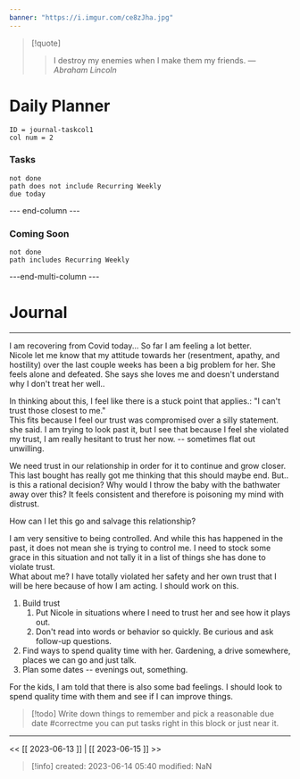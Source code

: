 ```yaml
---
banner: "https://i.imgur.com/ce8zJha.jpg"
---
```



>[!quote]
 >> I destroy my enemies when I make them my friends.
> — <cite>Abraham Lincoln</cite>

# Daily Planner
```start-multi-column
ID = journal-taskcol1
col num = 2
```
### Tasks
```tasks
not done
path does not include Recurring Weekly
due today
```
--- end-column ---
### Coming Soon
```tasks
not done 
path includes Recurring Weekly
```
---end-multi-column ---
# Journal
---

 I am recovering from Covid today... So far I am feeling a lot better.   
 Nicole let me know that my attitude towards her (resentment, apathy, and hostility) over the last couple weeks has been a big problem for her. 
 She feels alone and defeated.   She says she loves me and doesn't understand why I don't treat her well.. 

 In thinking about this, I feel like there is a stuck point that applies.: "I can't trust those closest to me."  
 This fits because I feel our trust was compromised over a silly statement. she said.    I am trying to look past it, but I see that because I feel she violated my trust, I am really hesitant to trust her now. -- sometimes flat out unwilling.  

 We need trust in our relationship in order for it to continue and grow closer.   This last bought has really got me thinking that this should maybe end.   But.. is this a rational decision?   Why would I throw the baby with the bathwater away over this?    It feels consistent and therefore is poisoning my mind with distrust.   

 How can I let this go and salvage this relationship?      

 I am very sensitive to being controlled.   And while this has happened in the past, it does not mean she is trying to control me.   I need to stock some grace in this situation and not tally it in a list of things she has done to violate trust.  
 What about me?   I have totally violated her safety and her own trust that I will be here because of how I am acting.   I should work on this.  

1. Build trust
    1. Put Nicole in situations where I need to trust her and see how it plays out.  
    2. Don't read into words or behavior so quickly.  Be curious and ask follow-up questions. 
2. Find ways to spend quality time with her.   Gardening, a drive somewhere, places we can go and just talk.  
3. Plan some dates -- evenings out, something.  

For the kids,  I am told that there is also some bad feelings.   I should look to spend quality time with them and see if I can improve things. 


 

> [!todo] 
>  Write down things to remember and pick a reasonable due date
>  #correctme you can put tasks right in this block or just near it.  
---
<< [[ 2023-06-13 ]] | [[ 2023-06-15 ]] >>

> [!info]
>  created: 2023-06-14 05:40
>  modified: NaN